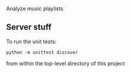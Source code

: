 Analyze music playlists


## Server stuff

To run the unit tests:

```
python -m unittest discover
```
from within the top-level directory of this project